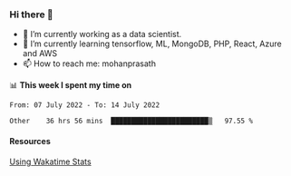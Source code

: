 ### Hi there 👋

- 🔭 I’m currently working as a data scientist.
- 🌱 I’m currently learning tensorflow, ML, MongoDB, PHP, React, Azure and AWS
- 📫 How to reach me: mohanprasath

📊 **This week I spent my time on**
<!--START_SECTION:waka-->

```text
From: 07 July 2022 - To: 14 July 2022

Other    36 hrs 56 mins  ████████████████████████▒   97.55 %
```

<!--END_SECTION:waka-->

#### Resources
[Using Wakatime Stats](https://github.com/marketplace/actions/waka-readme)
